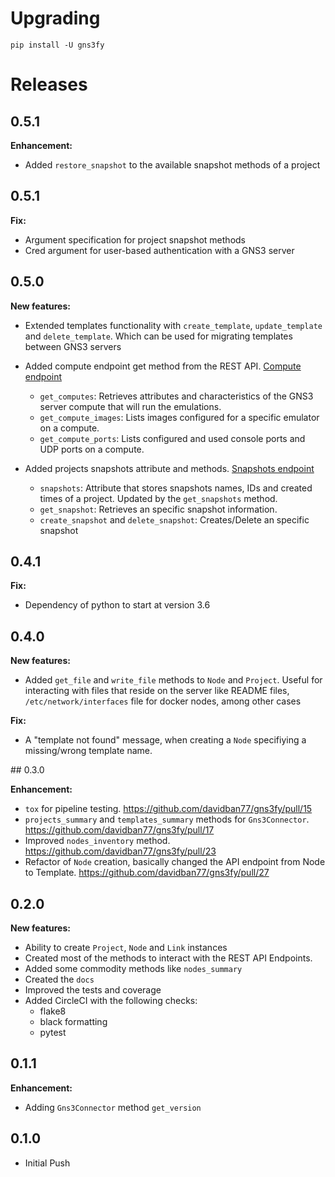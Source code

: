 # Upgrading

```
pip install -U gns3fy
```

# Releases

## 0.5.1

**Enhancement:**

- Added `restore_snapshot` to the available snapshot methods of a project

## 0.5.1

**Fix:**

- Argument specification for project snapshot methods
- Cred argument for user-based authentication with a GNS3 server

## 0.5.0

**New features:**

- Extended templates functionality with `create_template`, `update_template` and `delete_template`. Which can be used for migrating templates between GNS3 servers

- Added compute endpoint get method from the REST API. [Compute endpoint](http://api.gns3.net/en/2.2/api/v2/controller/compute.html)
    - `get_computes`: Retrieves attributes and characteristics of the GNS3 server compute that will run the emulations.
    - `get_compute_images`: Lists images configured for a specific emulator on a compute.
    - `get_compute_ports`: Lists configured and used console ports and UDP ports on a compute.

- Added projects snapshots attribute and methods. [Snapshots endpoint](http://api.gns3.net/en/2.2/api/v2/controller/snapshot.html)
    - `snapshots`: Attribute that stores snapshots names, IDs and created times of a project. Updated by the `get_snapshots` method.
    - `get_snapshot`: Retrieves an specific snapshot information.
    - `create_snapshot` and `delete_snapshot`: Creates/Delete an specific snapshot

## 0.4.1

**Fix:**

- Dependency of python to start at version 3.6

## 0.4.0

**New features:**

- Added `get_file` and `write_file` methods to `Node` and `Project`. Useful for interacting with files that reside on the server like README files, `/etc/network/interfaces` file for docker nodes, among other cases

**Fix:**

- A "template not found" message, when creating a `Node` specifiying a missing/wrong template name.

## 0.3.0

**Enhancement:**

- `tox` for pipeline testing. https://github.com/davidban77/gns3fy/pull/15
- `projects_summary` and `templates_summary` methods for `Gns3Connector`. https://github.com/davidban77/gns3fy/pull/17
- Improved `nodes_inventory` method. https://github.com/davidban77/gns3fy/pull/23
- Refactor of `Node` creation, basically changed the API endpoint from Node to Template. https://github.com/davidban77/gns3fy/pull/27

## 0.2.0

**New features:**

- Ability to create `Project`, `Node` and `Link` instances
- Created most of the methods to interact with the REST API Endpoints.
- Added some commodity methods like `nodes_summary`
- Created the `docs`
- Improved the tests and coverage
- Added CircleCI with the following checks:
    - flake8
    - black formatting
    - pytest

## 0.1.1

**Enhancement:**
- Adding `Gns3Connector` method `get_version`

## 0.1.0

- Initial Push
